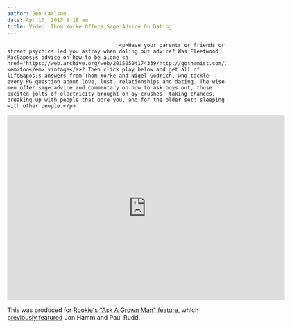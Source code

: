 ```yaml
---
author: Jen Carlson
date: Apr 10, 2013 9:18 am
title: Video: Thom Yorke Offers Sage Advice On Dating
---
```


	
										<p>Have your parents or friends or street psychics led you astray when doling out advice? Was Fleetwood Mac&apos;s advice on how to be alone <a href="https://web.archive.org/web/20150504174339/http://gothamist.com/2013/04/08/fleetwood_mac_plays_msg_tonight_rev.php"><em>too</em> vintage</a>? Then click play below and get all of life&apos;s answers from Thom Yorke and Nigel Godrich, who tackle every PG question about love, lust, relationships and dating. The wise men offer sage advice and commentary on how to ask boys out, those excited jolts of electricity brought on by crushes, taking chances, breaking up with people that bore you, and for the older set: sleeping with other people.</p>

<p><iframe src="https://web.archive.org/web/20150504174339if_/http://player.vimeo.com/video/63626526?title=0&amp;byline=0&amp;portrait=0&amp;color=ffffff" width="640" height="427" frameborder="0" webkitallowfullscreen="" mozallowfullscreen="" allowfullscreen></iframe></p>

<p>This was produced for <a href="https://web.archive.org/web/20150504174339/http://rookiemag.com/2013/04/ask-a-grown-man-thom-yorke-and-nigel-godrich/">Rookie&apos;s &quot;Ask A Grown Man&quot; feature</a>, which <a href="https://web.archive.org/web/20150504174339/http://gothamist.com/2012/05/09/jon_hamm_says_making_out_is_super_f.php">previously featured</a> Jon Hamm and Paul Rudd.</p>					
										
									
				